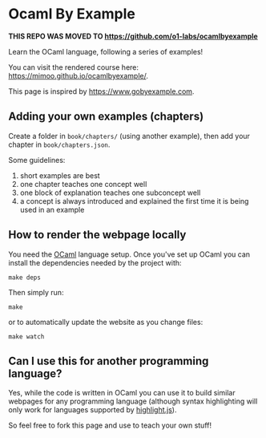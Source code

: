 # Ocaml By Example

**THIS REPO WAS MOVED TO https://github.com/o1-labs/ocamlbyexample**

Learn the OCaml language, following a series of examples!

You can visit the rendered course here: https://mimoo.github.io/ocamlbyexample/.

This page is inspired by https://www.gobyexample.com.

## Adding your own examples (chapters)

Create a folder in `book/chapters/` (using another example), then add your chapter in `book/chapters.json`.

Some guidelines: 

1. short examples are best
1. one chapter teaches one concept well
1. one block of explanation teaches one subconcept well
1. a concept is always introduced and explained the first time it is being used in an example

## How to render the webpage locally

You need the [OCaml](https://ocaml.org/) language setup.
Once you've set up OCaml you can install the dependencies needed by the project with:

```
make deps
```

Then simply run:

```
make
```

or to automatically update the website as you change files:

```
make watch
```

## Can I use this for another programming language?

Yes, while the code is written in OCaml you can use it to build similar webpages for any programming language (although syntax highlighting will only work for languages supported by [highlight.js](https://github.com/highlightjs/highlight.js/blob/main/SUPPORTED_LANGUAGES.md)).

So feel free to fork this page and use to teach your own stuff!
